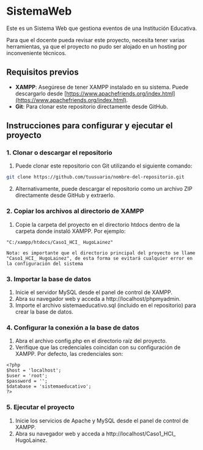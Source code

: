 # SistemaWeb
Este es un Sistema Web que gestiona eventos de una Institución Educativa.

Para que el docente pueda revisar este proyecto, necesita tener varias herramientas, ya que el proyecto no pudo ser alojado en un hosting por inconveniente técnicos.

## Requisitos previos

- **XAMPP**: Asegúrese de tener XAMPP instalado en su sistema. Puede descargarlo desde [https://www.apachefriends.org/index.html](https://www.apachefriends.org/index.html).
- **Git**: Para clonar este repositorio directamente desde GitHub.

## Instrucciones para configurar y ejecutar el proyecto

### 1. Clonar o descargar el repositorio

1. Puede clonar este repositorio con Git utilizando el siguiente comando:

```bash
git clone https://github.com/tuusuario/nombre-del-repositorio.git

```

2. Alternativamente, puede descargar el repositorio como un archivo ZIP directamente desde GitHub y extraerlo.

### 2. Copiar los archivos al directorio de XAMPP

1. Copie la carpeta del proyecto en el directorio htdocs dentro de la carpeta donde instaló XAMPP. Por ejemplo:

```
"C:/xampp/htdocs/Caso1_HCI_ HugoLainez"

```
    Nota: es importante que el directorio principal del proyecto se llame "Caso1_HCI_ HugoLainez", de esta forma se evitará cualquier error en la configuración del sistema

### 3. Importar la base de datos
1. Inicie el servidor MySQL desde el panel de control de XAMPP.
2. Abra su navegador web y acceda a http://localhost/phpmyadmin.
3. Importe el archivo sistemaeducativo.sql (incluido en el repositorio) para crear la base de datos.

### 4. Configurar la conexión a la base de datos
1. Abra el archivo config.php en el directorio raíz del proyecto.
2. Verifique que las credenciales coincidan con su configuración de XAMPP. Por defecto, las credenciales son:

```
<?php
$host = 'localhost';
$user = 'root';
$password = '';
$database = 'sistemaeducativo';
?>

```

### 5. Ejecutar el proyecto
1. Inicie los servicios de Apache y MySQL desde el panel de control de XAMPP.
2. Abra su navegador web y acceda a http://localhost/Caso1_HCI_ HugoLainez.


